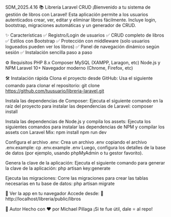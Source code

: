 SDM_2025.4.16
📚 Librería Laravel CRUD
¡Bienvenido a tu sistema de gestión de libros con Laravel!
Esta aplicación permite a los usuarios autenticados crear, ver, editar y eliminar libros fácilmente.
Incluye login, bootstrap, migraciones automáticas y un generador de CRUD.

✨ Características
✅ Registro/Login de usuarios
✅ CRUD completo de libros
✅ Estilos con Bootstrap
✅ Protección con middleware (solo usuarios logueados pueden ver los libros)
✅ Panel de navegación dinámico según sesión
✅ Instalación sencilla paso a paso

⚙️ Requisitos
PHP 8.x
Composer
MySQL (XAMPP, Laragon, etc)
Node.js y NPM
Laravel 10+
Navegador moderno (Chrome, Firefox, etc)

🛠️ Instalación rápida
Clona el proyecto desde GitHub:
Usa el siguiente comando para clonar el repositorio:
git clone https://github.com/tuusuario/libreria-laravel.git


Instala las dependencias de Composer:
Ejecuta el siguiente comando en la raíz del proyecto para instalar las dependencias de Laravel:
composer install


Instala las dependencias de Node.js y compila los assets:
Ejecuta los siguientes comandos para instalar las dependencias de NPM y compilar los assets con Laravel Mix:
npm install
npm run dev


Configura el archivo .env:
Crea un archivo .env copiando el archivo .env.example:
cp .env.example .env
Luego, configura los detalles de la base de datos (por ejemplo, usando phpMyAdmin o tu gestor favorito).


Genera la clave de la aplicación:
Ejecuta el siguiente comando para generar la clave de la aplicación:
php artisan key:generate


Ejecuta las migraciones:
Corre las migraciones para crear las tablas necesarias en tu base de datos:
php artisan migrate


👀 Ver la app en tu navegador
Accede desde:
📍 http://localhost/libreria/public/libros

🙌 Autor
Hecho con ❤️ por Michael Pillaga
¡Si te fue útil, dale ⭐ al repo!
